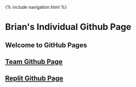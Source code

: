 {% include navigation.html %}

<h1> Brian's Individual Github Page </h1>
<h2> Welcome to GitHub Pages </h2>
<h2><a href="https://github.com/PunarvasuS/TheSlushies/blob/main/README.md#Week-Overview"> Team Github Page</a> </h2>
<h2><a href="https://github.com/BrianZhang2016/Menu"> Replit Github Page</a> </h2>

